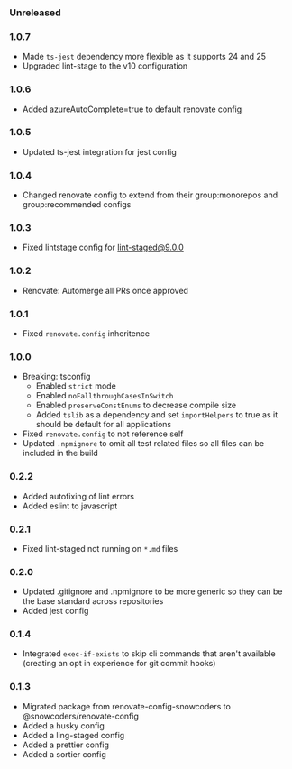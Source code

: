 ### Unreleased

### 1.0.7

- Made `ts-jest` dependency more flexible as it supports 24 and 25
- Upgraded lint-stage to the v10 configuration

### 1.0.6

- Added azureAutoComplete=true to default renovate config

### 1.0.5

- Updated ts-jest integration for jest config

### 1.0.4

- Changed renovate config to extend from their group:monorepos and group:recommended configs

### 1.0.3

- Fixed lintstage config for lint-staged@9.0.0

### 1.0.2

- Renovate: Automerge all PRs once approved

### 1.0.1

- Fixed `renovate.config` inheritence

### 1.0.0

- Breaking: tsconfig
  - Enabled `strict` mode
  - Enabled `noFallthroughCasesInSwitch`
  - Enabled `preserveConstEnums` to decrease compile size
  - Added `tslib` as a dependency and set `importHelpers` to true as it should be default for all applications
- Fixed `renovate.config` to not reference self
- Updated `.npmignore` to omit all test related files so all files can be included in the build

### 0.2.2

- Added autofixing of lint errors
- Added eslint to javascript

### 0.2.1

- Fixed lint-staged not running on `*.md` files

### 0.2.0

- Updated .gitignore and .npmignore to be more generic so they can be the base standard across repositories
- Added jest config

### 0.1.4

- Integrated `exec-if-exists` to skip cli commands that aren't available (creating an opt in experience for git commit hooks)

### 0.1.3

- Migrated package from renovate-config-snowcoders to @snowcoders/renovate-config
- Added a husky config
- Added a ling-staged config
- Added a prettier config
- Added a sortier config
